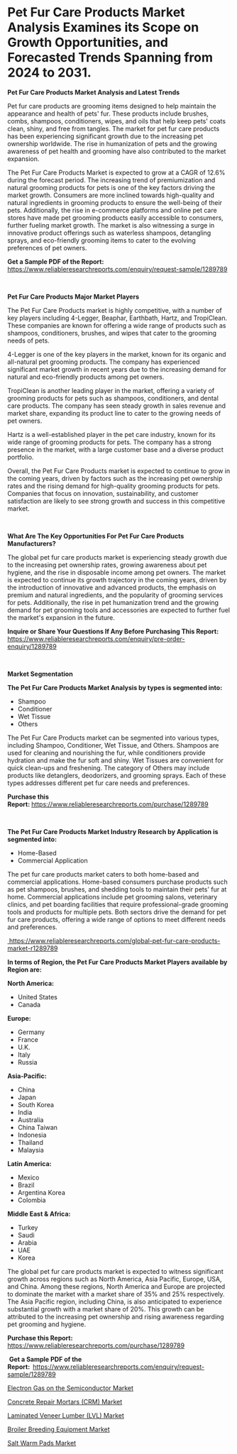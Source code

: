 <p><h1>Pet Fur Care Products Market Analysis Examines its Scope on Growth Opportunities, and Forecasted Trends Spanning from 2024 to 2031.</h1></p><p><strong>Pet Fur Care Products Market Analysis and Latest Trends</strong></p>
<p><p>Pet fur care products are grooming items designed to help maintain the appearance and health of pets' fur. These products include brushes, combs, shampoos, conditioners, wipes, and oils that help keep pets' coats clean, shiny, and free from tangles. The market for pet fur care products has been experiencing significant growth due to the increasing pet ownership worldwide. The rise in humanization of pets and the growing awareness of pet health and grooming have also contributed to the market expansion.</p><p>The Pet Fur Care Products Market is expected to grow at a CAGR of 12.6% during the forecast period. The increasing trend of premiumization and natural grooming products for pets is one of the key factors driving the market growth. Consumers are more inclined towards high-quality and natural ingredients in grooming products to ensure the well-being of their pets. Additionally, the rise in e-commerce platforms and online pet care stores have made pet grooming products easily accessible to consumers, further fueling market growth. The market is also witnessing a surge in innovative product offerings such as waterless shampoos, detangling sprays, and eco-friendly grooming items to cater to the evolving preferences of pet owners.</p></p>
<p><strong>Get a Sample PDF of the Report:&nbsp;</strong> <a href="https://www.reliableresearchreports.com/enquiry/request-sample/1289789">https://www.reliableresearchreports.com/enquiry/request-sample/1289789</a></p>
<p>&nbsp;</p>
<p><strong>Pet Fur Care Products Major Market Players</strong></p>
<p><p>The Pet Fur Care Products market is highly competitive, with a number of key players including 4-Legger, Beaphar, Earthbath, Hartz, and TropiClean. These companies are known for offering a wide range of products such as shampoos, conditioners, brushes, and wipes that cater to the grooming needs of pets.</p><p>4-Legger is one of the key players in the market, known for its organic and all-natural pet grooming products. The company has experienced significant market growth in recent years due to the increasing demand for natural and eco-friendly products among pet owners.</p><p>TropiClean is another leading player in the market, offering a variety of grooming products for pets such as shampoos, conditioners, and dental care products. The company has seen steady growth in sales revenue and market share, expanding its product line to cater to the growing needs of pet owners.</p><p>Hartz is a well-established player in the pet care industry, known for its wide range of grooming products for pets. The company has a strong presence in the market, with a large customer base and a diverse product portfolio.</p><p>Overall, the Pet Fur Care Products market is expected to continue to grow in the coming years, driven by factors such as the increasing pet ownership rates and the rising demand for high-quality grooming products for pets. Companies that focus on innovation, sustainability, and customer satisfaction are likely to see strong growth and success in this competitive market.</p></p>
<p>&nbsp;</p>
<p><strong>What Are The Key Opportunities For Pet Fur Care Products Manufacturers?</strong></p>
<p><p>The global pet fur care products market is experiencing steady growth due to the increasing pet ownership rates, growing awareness about pet hygiene, and the rise in disposable income among pet owners. The market is expected to continue its growth trajectory in the coming years, driven by the introduction of innovative and advanced products, the emphasis on premium and natural ingredients, and the popularity of grooming services for pets. Additionally, the rise in pet humanization trend and the growing demand for pet grooming tools and accessories are expected to further fuel the market's expansion in the future.</p></p>
<p><strong>Inquire or Share Your Questions If Any Before Purchasing This Report:</strong> <a href="https://www.reliableresearchreports.com/enquiry/pre-order-enquiry/1289789">https://www.reliableresearchreports.com/enquiry/pre-order-enquiry/1289789</a></p>
<p>&nbsp;</p>
<p><strong>Market Segmentation</strong></p>
<p><strong>The Pet Fur Care Products Market Analysis by types is segmented into:</strong></p>
<p><ul><li>Shampoo</li><li>Conditioner</li><li>Wet Tissue</li><li>Others</li></ul></p>
<p><p>The Pet Fur Care Products market can be segmented into various types, including Shampoo, Conditioner, Wet Tissue, and Others. Shampoos are used for cleaning and nourishing the fur, while conditioners provide hydration and make the fur soft and shiny. Wet Tissues are convenient for quick clean-ups and freshening. The category of Others may include products like detanglers, deodorizers, and grooming sprays. Each of these types addresses different pet fur care needs and preferences.</p></p>
<p><strong>Purchase this Report:&nbsp;</strong><a href="https://www.reliableresearchreports.com/purchase/1289789">https://www.reliableresearchreports.com/purchase/1289789</a></p>
<p>&nbsp;</p>
<p><strong>The Pet Fur Care Products Market Industry Research by Application is segmented into:</strong></p>
<p><ul><li>Home-Based</li><li>Commercial Application</li></ul></p>
<p><p>The pet fur care products market caters to both home-based and commercial applications. Home-based consumers purchase products such as pet shampoos, brushes, and shedding tools to maintain their pets' fur at home. Commercial applications include pet grooming salons, veterinary clinics, and pet boarding facilities that require professional-grade grooming tools and products for multiple pets. Both sectors drive the demand for pet fur care products, offering a wide range of options to meet different needs and preferences.</p></p>
<p><a href="https://www.reliableresearchreports.com/global-pet-fur-care-products-market-r1289789">&nbsp;https://www.reliableresearchreports.com/global-pet-fur-care-products-market-r1289789</a></p>
<p><strong>In terms of Region, the Pet Fur Care Products Market Players available by Region are:</strong></p>
<p>
    <p> <strong> North America: </strong>
        <ul>
            <li>United States</li>
            <li>Canada</li>
        </ul>
        </p> 
    <p> <strong> Europe: </strong>
        <ul>
            <li>Germany</li>
            <li>France</li>
            <li>U.K.</li>
            <li>Italy</li>
            <li>Russia</li>
        </ul>
        </p> 
    <p> <strong> Asia-Pacific: </strong>
        <ul>
            <li>China</li>
            <li>Japan</li>
            <li>South Korea</li>
            <li>India</li>
            <li>Australia</li>
            <li>China Taiwan</li>
            <li>Indonesia</li>
            <li>Thailand</li>
            <li>Malaysia</li>
        </ul>
        </p> 
    <p> <strong> Latin America: </strong>
        <ul>
            <li>Mexico</li>
            <li>Brazil</li>
            <li>Argentina Korea</li>
            <li>Colombia</li>
        </ul>
        </p> 
    <p> <strong> Middle East & Africa: </strong>
        <ul>
            <li>Turkey</li>
            <li>Saudi</li>
            <li>Arabia</li>
            <li>UAE</li>
            <li>Korea</li>
        </ul>
    </p>
    </p>
<p><p>The global pet fur care products market is expected to witness significant growth across regions such as North America, Asia Pacific, Europe, USA, and China. Among these regions, North America and Europe are projected to dominate the market with a market share of 35% and 25% respectively. The Asia Pacific region, including China, is also anticipated to experience substantial growth with a market share of 20%. This growth can be attributed to the increasing pet ownership and rising awareness regarding pet grooming and hygiene.</p></p>
<p><strong>Purchase this Report: </strong><a href="https://www.reliableresearchreports.com/purchase/1289789">https://www.reliableresearchreports.com/purchase/1289789</a></p>
<p>&nbsp;<strong>Get a Sample PDF of the Report:&nbsp;&nbsp;</strong><a href="https://www.reliableresearchreports.com/enquiry/request-sample/1289789">https://www.reliableresearchreports.com/enquiry/request-sample/1289789</a></p>
<p><strong></strong></p>
<p><p><a href="https://medium.com/@esmeraldaezzy1561/electron-gas-on-the-semiconductor-market-overview-global-market-trends-and-future-prospects-from-dbe6600e9cfa">Electron Gas on the Semiconductor Market</a></p><p><a href="https://www.linkedin.com/pulse/concrete-repair-mortars-crm-market-global-regional-analysis-nefue">Concrete Repair Mortars (CRM) Market</a></p><p><a href="https://medium.com/@candicecromwelld63/future-trends-in-global-laminated-veneer-lumber-lvl-market-market-insights-and-analysis-from-06d2f6ef5f29">Laminated Veneer Lumber (LVL) Market</a></p><p><a href="https://github.com/Angelnienowdseej3e45z3p8c/Market-Research-Report-List-3/blob/main/broiler-breeding-equipment-market.md">Broiler Breeding Equipment Market</a></p><p><a href="https://github.com/brentleyjimmiealvaradoz4l1rea/Market-Research-Report-List-3/blob/main/salt-warm-pads-market.md">Salt Warm Pads Market</a></p></p>
